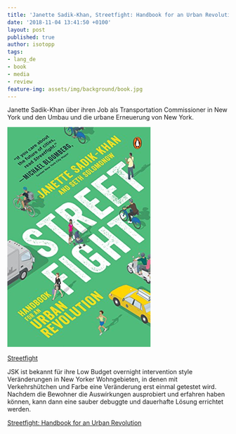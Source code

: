 ```yaml
---
title: 'Janette Sadik-Khan, Streetfight: Handbook for an Urban Revolution.'
date: '2018-11-04 13:41:50 +0100'
layout: post
published: true
author: isotopp
tags:
- lang_de
- book
- media
- review
feature-img: assets/img/background/book.jpg
---
```

Janette Sadik-Khan über ihren Job als Transportation Commissioner in New York und den Umbau und die urbane Erneuerung von New York.

[![](/uploads/2018/11/jsk.jpg)](https://www.amazon.de/gp/aw/d/B00ZQH30TU)

[Streetfight](https://www.amazon.de/gp/aw/d/B00ZQH30TU)

JSK ist bekannt für ihre Low Budget overnight intervention style Veränderungen in New Yorker Wohngebieten, in denen mit Verkehrshütchen und Farbe eine Veränderung erst einmal getestet wird. Nachdem die Bewohner die Auswirkungen ausprobiert und erfahren haben können, kann dann eine sauber debuggte und dauerhafte Lösung errichtet werden.

[Streetfight: Handbook for an Urban Revolution](https://www.amazon.de/gp/aw/d/B00ZQH30TU/)